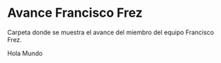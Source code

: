 # Avance Francisco Frez 
Carpeta donde se muestra el avance del miembro del equipo Francisco Frez.

Hola Mundo